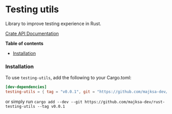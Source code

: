 # Testing utils

Library to improve testing experience in Rust.

[Crate API Documentation](https://majksa-dev.github.io/rust-testing-utils/)

**Table of contents**

- [Installation](#installation)

### Installation

To use `testing-utils`, add the following to your Cargo.toml:

<!-- x-release-please-start-version -->

```toml
[dev-dependencies]
testing-utils = { tag = "v0.0.1", git = "https://github.com/majksa-dev/rust-testing-utils" }
```

or simply run `cargo add --dev --git https://github.com/majksa-dev/rust-testing-utils --tag v0.0.1`

<!-- x-release-please-end -->

